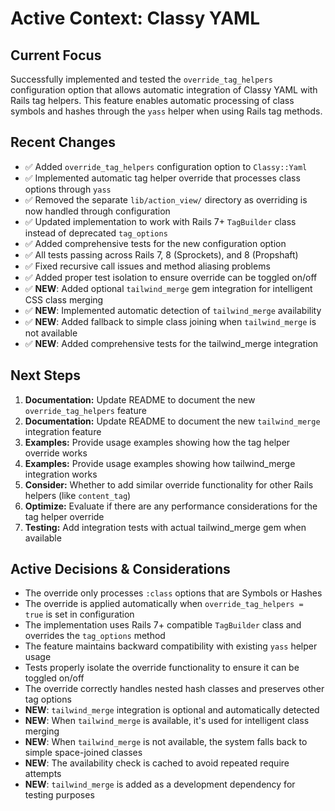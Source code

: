 # Active Context: Classy YAML

## Current Focus
Successfully implemented and tested the `override_tag_helpers` configuration option that allows automatic integration of Classy YAML with Rails tag helpers. This feature enables automatic processing of class symbols and hashes through the `yass` helper when using Rails tag methods.

## Recent Changes
- ✅ Added `override_tag_helpers` configuration option to `Classy::Yaml`
- ✅ Implemented automatic tag helper override that processes class options through `yass`
- ✅ Removed the separate `lib/action_view/` directory as overriding is now handled through configuration
- ✅ Updated implementation to work with Rails 7+ `TagBuilder` class instead of deprecated `tag_options`
- ✅ Added comprehensive tests for the new configuration option
- ✅ All tests passing across Rails 7, 8 (Sprockets), and 8 (Propshaft)
- ✅ Fixed recursive call issues and method aliasing problems
- ✅ Added proper test isolation to ensure override can be toggled on/off
- ✅ **NEW**: Added optional `tailwind_merge` gem integration for intelligent CSS class merging
- ✅ **NEW**: Implemented automatic detection of `tailwind_merge` availability
- ✅ **NEW**: Added fallback to simple class joining when `tailwind_merge` is not available
- ✅ **NEW**: Added comprehensive tests for the tailwind_merge integration

## Next Steps
1. **Documentation:** Update README to document the new `override_tag_helpers` feature
2. **Documentation:** Update README to document the new `tailwind_merge` integration feature
3. **Examples:** Provide usage examples showing how the tag helper override works
4. **Examples:** Provide usage examples showing how tailwind_merge integration works
5. **Consider:** Whether to add similar override functionality for other Rails helpers (like `content_tag`)
6. **Optimize:** Evaluate if there are any performance considerations for the tag helper override
7. **Testing:** Add integration tests with actual tailwind_merge gem when available

## Active Decisions & Considerations
- The override only processes `:class` options that are Symbols or Hashes
- The override is applied automatically when `override_tag_helpers = true` is set in configuration
- The implementation uses Rails 7+ compatible `TagBuilder` class and overrides the `tag_options` method
- The feature maintains backward compatibility with existing `yass` helper usage
- Tests properly isolate the override functionality to ensure it can be toggled on/off
- The override correctly handles nested hash classes and preserves other tag options
- **NEW**: `tailwind_merge` integration is optional and automatically detected
- **NEW**: When `tailwind_merge` is available, it's used for intelligent class merging
- **NEW**: When `tailwind_merge` is not available, the system falls back to simple space-joined classes
- **NEW**: The availability check is cached to avoid repeated require attempts
- **NEW**: `tailwind_merge` is added as a development dependency for testing purposes 